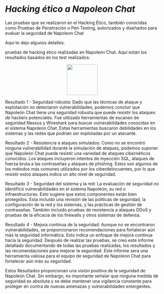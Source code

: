 # ***Hacking ético a Napoleon Chat*** 

Las pruebas que se realizaron en el Hacking Ético, también conocidas como Pruebas de Penetración o Pen Testing, autorizados y diseñados para evaluar la seguridad de Napoleon Chat 

 Aquí te dejo algunos detalles: 

pruebas de hacking ético realizadas en Napoleón Chat. Aquí están los resultados basados en los test realizados: 

<p align="center">
<img src="https://th.bing.com/th/id/R.6af4ab931efc17192f43f13276b4852c?rik=mXDtAJikgp%2f4pQ&pid=ImgRaw&r=0" height=100>
</p> 


Resultado 1 - Seguridad robusta: Dado que las técnicas de ataque y explotación no detectaron vulnerabilidades, podemos concluir que Napoleón Chat tiene una seguridad robusta que puede resistir los ataques de hackers potenciales. Fue utilizado herramientas de escaneo de seguridad Nessus y Wireshark para buscar vulnerabilidades conocidas en el sistema Napoleon Chat. Estas herramientas buscaron debilidades en los sistemas y las redes que podrían ser explotadas por un atacante. 

Resultado 2 - Resistencia a ataques simulados: Como no se encontró ninguna vulnerabilidad durante la simulación de ataques, podemos suponer que Napoleón Chat puede resistir una variedad de ataques cibernéticos conocidos. Los ataques incluyeron intentos de inyección SQL, ataques de fuerza bruta a las contraseñas y ataques de phishing. Estos son algunos de los métodos más comunes utilizados por los ciberdelincuentes, por lo que resistir estos ataques indica un alto nivel de seguridad.

Resultado 3 - Seguridad del sistema y la red: La evaluación de seguridad no identificó vulnerabilidades en el sistema Napoleón, su red o infraestructuras. Esto sugiere que estos componentes están bien protegidos. Esta incluido una revisión de las políticas de seguridad, la configuración de la red y los sistemas, y las prácticas de gestión de contraseñas. También incluido pruebas de resistencia a ataques DDoS y pruebas de la eficacia de los firewalls y otros sistemas de defensa.

Resultado 4 - Mejora continua de la seguridad: Aunque no se encontraron vulnerabilidades, se proporcionaron recomendaciones para fortalecer aún más la seguridad informática. Esto indica un enfoque de mejora continua hacia la seguridad. Después de realizar las pruebas, se creo este informe detallado documentando de todas las pruebas realizadas, los resultados y las recomendaciones para mejorar la seguridad. Este informe sera una herramienta valiosa para el equipo de seguridad de Napoleon Chat para fortalecer aún más su seguridad.

Estos Resultados proporcionan una visión positiva de la seguridad de Napoleón Chat. Sin embargo, es importante señalar que ninguna medida de seguridad es absoluta y se debe mantener una vigilancia constante para proteger en contra de nuevas amenazas y vulnerabilidades emergentes.  

 
